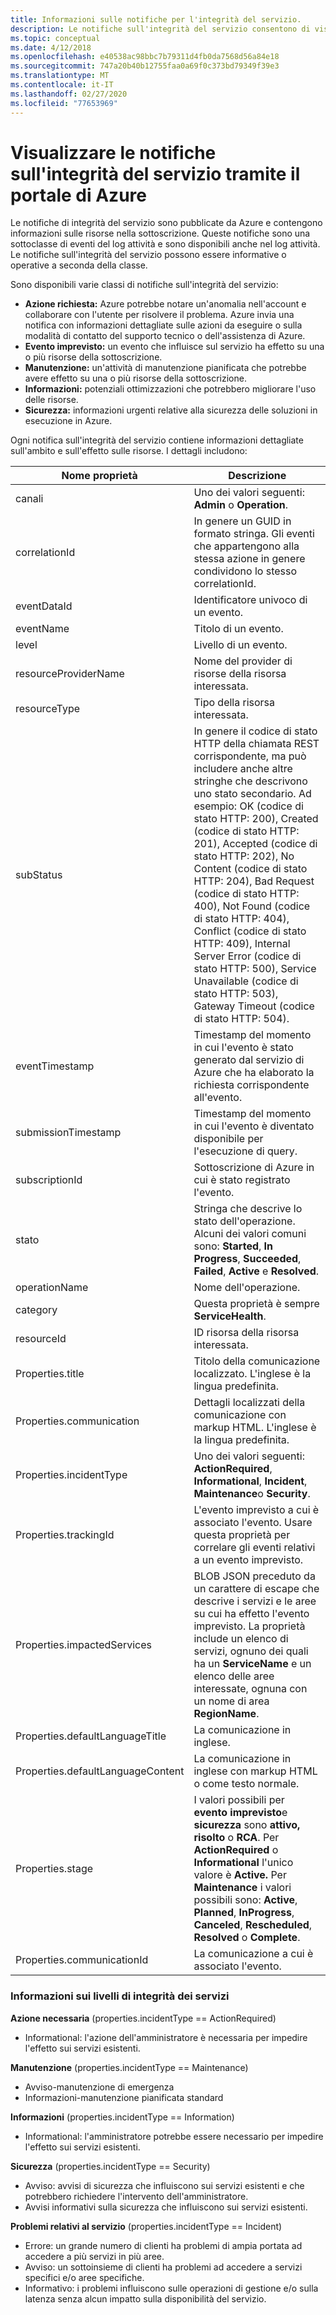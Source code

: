```yaml
---
title: Informazioni sulle notifiche per l'integrità del servizio.
description: Le notifiche sull'integrità del servizio consentono di visualizzare i messaggi sull'integrità del servizio pubblicati da Microsoft Azure.
ms.topic: conceptual
ms.date: 4/12/2018
ms.openlocfilehash: e40538ac98bbc7b79311d4fb0da7568d56a84e18
ms.sourcegitcommit: 747a20b40b12755faa0a69f0c373bd79349f39e3
ms.translationtype: MT
ms.contentlocale: it-IT
ms.lasthandoff: 02/27/2020
ms.locfileid: "77653969"
---
```

# <a name="view-service-health-notifications-by-using-the-azure-portal"></a>Visualizzare le notifiche sull'integrità del servizio tramite il portale di Azure

Le notifiche di integrità del servizio sono pubblicate da Azure e contengono informazioni sulle risorse nella sottoscrizione. Queste notifiche sono una sottoclasse di eventi del log attività e sono disponibili anche nel log attività. Le notifiche sull'integrità del servizio possono essere informative o operative a seconda della classe.

Sono disponibili varie classi di notifiche sull'integrità del servizio:  

- **Azione richiesta:** Azure potrebbe notare un'anomalia nell'account e collaborare con l'utente per risolvere il problema. Azure invia una notifica con informazioni dettagliate sulle azioni da eseguire o sulla modalità di contatto del supporto tecnico o dell'assistenza di Azure.  
- **Evento imprevisto:** un evento che influisce sul servizio ha effetto su una o più risorse della sottoscrizione.  
- **Manutenzione:** un'attività di manutenzione pianificata che potrebbe avere effetto su una o più risorse della sottoscrizione.  
- **Informazioni:** potenziali ottimizzazioni che potrebbero migliorare l'uso delle risorse. 
- **Sicurezza:** informazioni urgenti relative alla sicurezza delle soluzioni in esecuzione in Azure.

Ogni notifica sull'integrità del servizio contiene informazioni dettagliate sull'ambito e sull'effetto sulle risorse. I dettagli includono:

Nome proprietà | Descrizione
-------- | -----------
canali | Uno dei valori seguenti: **Admin** o **Operation**.
correlationId | In genere un GUID in formato stringa. Gli eventi che appartengono alla stessa azione in genere condividono lo stesso correlationId.
eventDataId | Identificatore univoco di un evento.
eventName | Titolo di un evento.
level | Livello di un evento.
resourceProviderName | Nome del provider di risorse della risorsa interessata.
resourceType| Tipo della risorsa interessata.
subStatus | In genere il codice di stato HTTP della chiamata REST corrispondente, ma può includere anche altre stringhe che descrivono uno stato secondario. Ad esempio: OK (codice di stato HTTP: 200), Created (codice di stato HTTP: 201), Accepted (codice di stato HTTP: 202), No Content (codice di stato HTTP: 204), Bad Request (codice di stato HTTP: 400), Not Found (codice di stato HTTP: 404), Conflict (codice di stato HTTP: 409), Internal Server Error (codice di stato HTTP: 500), Service Unavailable (codice di stato HTTP: 503), Gateway Timeout (codice di stato HTTP: 504).
eventTimestamp | Timestamp del momento in cui l'evento è stato generato dal servizio di Azure che ha elaborato la richiesta corrispondente all'evento.
submissionTimestamp | Timestamp del momento in cui l'evento è diventato disponibile per l'esecuzione di query.
subscriptionId | Sottoscrizione di Azure in cui è stato registrato l'evento.
stato | Stringa che descrive lo stato dell'operazione. Alcuni dei valori comuni sono: **Started**, **In Progress**, **Succeeded**, **Failed**, **Active** e **Resolved**.
operationName | Nome dell'operazione.
category | Questa proprietà è sempre **ServiceHealth**.
resourceId | ID risorsa della risorsa interessata.
Properties.title | Titolo della comunicazione localizzato. L'inglese è la lingua predefinita.
Properties.communication | Dettagli localizzati della comunicazione con markup HTML. L'inglese è la lingua predefinita.
Properties.incidentType | Uno dei valori seguenti: **ActionRequired**, **Informational**, **Incident**, **Maintenance**o **Security**.
Properties.trackingId | L'evento imprevisto a cui è associato l'evento. Usare questa proprietà per correlare gli eventi relativi a un evento imprevisto.
Properties.impactedServices | BLOB JSON preceduto da un carattere di escape che descrive i servizi e le aree su cui ha effetto l'evento imprevisto. La proprietà include un elenco di servizi, ognuno dei quali ha un **ServiceName** e un elenco delle aree interessate, ognuna con un nome di area **RegionName**.
Properties.defaultLanguageTitle | La comunicazione in inglese.
Properties.defaultLanguageContent | La comunicazione in inglese con markup HTML o come testo normale.
Properties.stage | I valori possibili per **evento imprevisto**e **sicurezza** sono **attivo,** **risolto** o **RCA**. Per **ActionRequired** o **Informational** l'unico valore è **Active.** Per **Maintenance** i valori possibili sono: **Active**, **Planned**, **InProgress**, **Canceled**, **Rescheduled**, **Resolved** o **Complete**.
Properties.communicationId | La comunicazione a cui è associato l'evento.

### <a name="details-on-service-health-level-information"></a>Informazioni sui livelli di integrità dei servizi

**Azione necessaria** (properties.incidentType == ActionRequired)
- Informational: l'azione dell'amministratore è necessaria per impedire l'effetto sui servizi esistenti.
    
**Manutenzione** (properties.incidentType == Maintenance)
- Avviso-manutenzione di emergenza
- Informazioni-manutenzione pianificata standard

**Informazioni** (properties.incidentType == Information)
- Informational: l'amministratore potrebbe essere necessario per impedire l'effetto sui servizi esistenti.

**Sicurezza** (properties.incidentType == Security)
- Avviso: avvisi di sicurezza che influiscono sui servizi esistenti e che potrebbero richiedere l'intervento dell'amministratore.
- Avvisi informativi sulla sicurezza che influiscono sui servizi esistenti.

**Problemi relativi al servizio** (properties.incidentType == Incident)
- Errore: un grande numero di clienti ha problemi di ampia portata ad accedere a più servizi in più aree.
- Avviso: un sottoinsieme di clienti ha problemi ad accedere a servizi specifici e/o aree specifiche.
- Informativo: i problemi influiscono sulle operazioni di gestione e/o sulla latenza senza alcun impatto sulla disponibilità del servizio.
